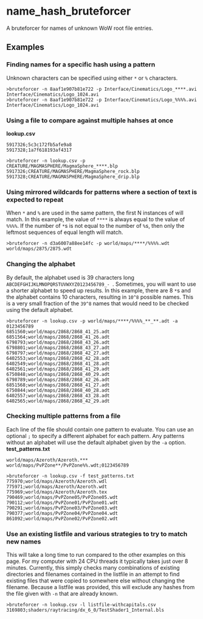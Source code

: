 # name_hash_bruteforcer
A bruteforcer for names of unknown WoW root file entries.

## Examples
### Finding names for a specific hash using a pattern
Unknown characters can be specified using either `*` or `%` characters.
```
>bruteforcer -n 8aaf1e907b81e722 -p Interface/Cinematics/Logo_****.avi
Interface/Cinematics/Logo_1024.avi
>bruteforcer -n 8aaf1e907b81e722 -p Interface/Cinematics/Logo_%%%%.avi
Interface/Cinematics/Logo_1024.avi
```

### Using a file to compare against multiple hahses at once
**lookup.csv**
```
5917326;5c3c172fb5afe9a8
5917328;1a7f618193af4317
```
```
>bruteforcer -n lookup.csv -p CREATURE/MAGMASPHERE/MagmaSphere_****.blp
5917326;CREATURE/MAGMASPHERE/MagmaSphere_rock.blp
5917328;CREATURE/MAGMASPHERE/MagmaSphere_drip.blp
```

### Using mirrored wildcards for patterns where a section of text is expected to repeat
When `*` and `%` are used in the same pattern, the first N instances of will match. In this example, the value of `****` is always equal to the value of `%%%%`. If the number of `*`s is not equal to the number of `%`s, then only the leftmost sequences of equal length will match.
```
>bruteforcer -n d3a6007a88ee14fc -p world/maps/****/%%%%.wdt
world/maps/2875/2875.wdt
```

### Changing the alphabet
By default, the alphabet used is 39 characters long `ABCDEFGHIJKLMNOPQRSTUVWXYZ0123456789_- `. Sometimes, you will want to use a shorter alphabet to speed up results. In this example, there are 8 `*`s and the alphabet contains 10 characters, resulting in `10^8` possible names. This is a very small fraction of the `39^8` names that would need to be checked using the default alphabet.
```
>bruteforcer -n lookup.csv -p world/maps/****/%%%%_**_**.adt -a 0123456789
6851560;world/maps/2868/2868_41_25.adt
6851564;world/maps/2868/2868_41_26.adt
6798793;world/maps/2868/2868_43_26.adt
6798801;world/maps/2868/2868_43_27.adt
6798797;world/maps/2868/2868_42_27.adt
6402553;world/maps/2868/2868_42_28.adt
6402549;world/maps/2868/2868_41_28.adt
6402561;world/maps/2868/2868_41_29.adt
6750848;world/maps/2868/2868_40_29.adt
6798789;world/maps/2868/2868_42_26.adt
6851568;world/maps/2868/2868_41_27.adt
6750844;world/maps/2868/2868_40_28.adt
6402557;world/maps/2868/2868_43_28.adt
6402565;world/maps/2868/2868_42_29.adt
```

### Checking multiple patterns from a file
Each line of the file should contain one pattern to evaluate. You can use an optional `;` to specify a different alphabet for each pattern. Any patterns without an alphabet will use the default alphabet given by the `-a` option.
**test_patterns.txt**
```
world/maps/Azeroth/Azeroth.***
world/maps/PvPZone**/PvPZone%%.wdt;0123456789
```
```
>bruteforcer -n lookup.csv -f test_patterns.txt
775970;world/maps/Azeroth/Azeroth.wdl
775971;world/maps/Azeroth/Azeroth.wdt
775969;world/maps/Azeroth/Azeroth.tex
790469;world/maps/PvPZone05/PvPZone05.wdt
790112;world/maps/PvPZone01/PvPZone01.wdt
790291;world/maps/PvPZone03/PvPZone03.wdt
790377;world/maps/PvPZone04/PvPZone04.wdt
861092;world/maps/PvPZone02/PvPZone02.wdt
```

### Use an existing listfile and various strategies to try to match new names
This will take a long time to run compared to the other examples on this page. For my computer with 24 CPU threads it typically takes just over 8 minutes. Currently, this simply checks many combinations of existing directories and filenames contained in the listfile in an attempt to find existing files that were copied to somewhere else without changing the filename. Because a listfile was provided, this will exclude any hashes from the file given with `-n` that are already known.
```
>bruteforcer -n lookup.csv -l listfile-withcapitals.csv
3169803;shaders/raytracing/dx_6_0/TestShader1_Internal.bls
```
